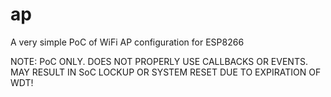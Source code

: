 # ap
A very simple PoC of WiFi AP configuration for ESP8266

NOTE:  PoC ONLY. DOES NOT PROPERLY USE CALLBACKS OR EVENTS. MAY
RESULT IN SoC LOCKUP OR SYSTEM RESET DUE TO EXPIRATION OF WDT!
